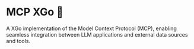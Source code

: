 MCP XGo 🚀
=====

A XGo implementation of the Model Context Protocol (MCP), enabling seamless integration between LLM applications and external data sources and tools.
